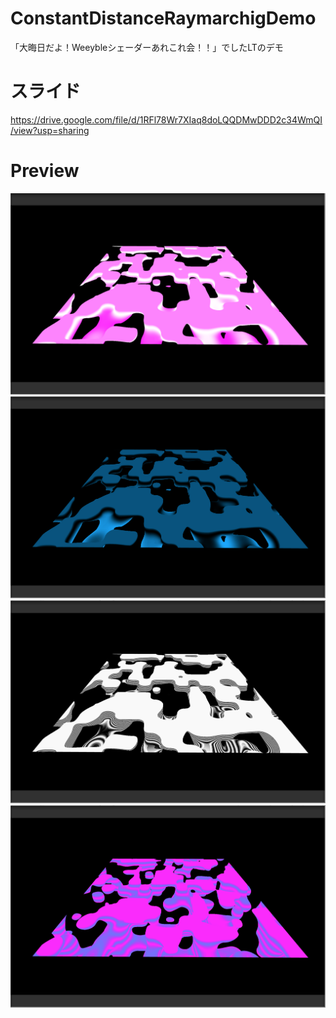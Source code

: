 # ConstantDistanceRaymarchigDemo
「大晦日だよ！Weeybleシェーダーあれこれ会！！」でしたLTのデモ

# スライド
https://drive.google.com/file/d/1RFl78Wr7XIaq8doLQQDMwDDD2c34WmQI/view?usp=sharing

# Preview
![](https://github.com/HarukaKajita/ConstantDistanceRaymarchigDemo/blob/master/Images/%E3%82%B9%E3%82%AF%E3%83%AA%E3%83%BC%E3%83%B3%E3%82%B7%E3%83%A7%E3%83%83%E3%83%88%202018-12-31%2021.46.37.png)
![](https://github.com/HarukaKajita/ConstantDistanceRaymarchigDemo/blob/master/Images/%E3%82%B9%E3%82%AF%E3%83%AA%E3%83%BC%E3%83%B3%E3%82%B7%E3%83%A7%E3%83%83%E3%83%88%202018-12-31%2021.47.13.png)
![](https://github.com/HarukaKajita/ConstantDistanceRaymarchigDemo/blob/master/Images/%E3%82%B9%E3%82%AF%E3%83%AA%E3%83%BC%E3%83%B3%E3%82%B7%E3%83%A7%E3%83%83%E3%83%88%202018-12-31%2021.48.18.png)
![](https://github.com/HarukaKajita/ConstantDistanceRaymarchigDemo/blob/master/Images/%E3%82%B9%E3%82%AF%E3%83%AA%E3%83%BC%E3%83%B3%E3%82%B7%E3%83%A7%E3%83%83%E3%83%88%202018-12-31%2021.50.52.png)
